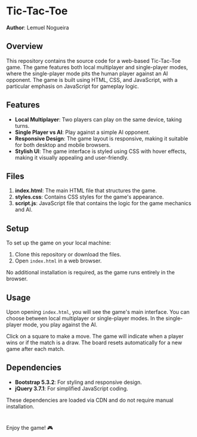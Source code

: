 # Tic-Tac-Toe

**Author**: Lemuel Nogueira

## Overview
This repository contains the source code for a web-based Tic-Tac-Toe game. The game features both local multiplayer and single-player modes, where the single-player mode pits the human player against an AI opponent. The game is built using HTML, CSS, and JavaScript, with a particular emphasis on JavaScript for gameplay logic.

## Features
- **Local Multiplayer**: Two players can play on the same device, taking turns.
- **Single Player vs AI**: Play against a simple AI opponent.
- **Responsive Design**: The game layout is responsive, making it suitable for both desktop and mobile browsers.
- **Stylish UI**: The game interface is styled using CSS with hover effects, making it visually appealing and user-friendly.

## Files
1. **index.html**: The main HTML file that structures the game.
2. **styles.css**: Contains CSS styles for the game's appearance.
3. **script.js**: JavaScript file that contains the logic for the game mechanics and AI.

## Setup
To set up the game on your local machine:

1. Clone this repository or download the files.
2. Open `index.html` in a web browser.

No additional installation is required, as the game runs entirely in the browser.

## Usage
Upon opening `index.html`, you will see the game's main interface. You can choose between local multiplayer or single-player modes. In the single-player mode, you play against the AI.

Click on a square to make a move. The game will indicate when a player wins or if the match is a draw. The board resets automatically for a new game after each match.

## Dependencies
- **Bootstrap 5.3.2**: For styling and responsive design.
- **jQuery 3.7.1**: For simplified JavaScript coding.

These dependencies are loaded via CDN and do not require manual installation.

#

Enjoy the game! 🎮
